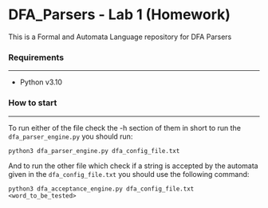 # DFA_Parsers - Lab 1 (Homework)
This is a Formal and Automata Language repository for DFA Parsers

### Requirements
---
* Python v3.10

### How to start
---
To run either of the file check the -h section of them in short to run the ```dfa_parser_engine.py``` you should run:
```
python3 dfa_parser_engine.py dfa_config_file.txt
```

And to run the other file which check if a string is accepted by the automata given in the ```dfa_config_file.txt``` you should
use the following command:
```
python3 dfa_acceptance_engine.py dfa_config_file.txt <word_to_be_tested>
```
